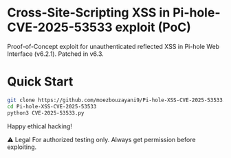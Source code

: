 # Cross-Site-Scripting XSS in Pi-hole-CVE-2025-53533 exploit (PoC)

Proof-of-Concept exploit for unauthenticated reflected XSS in Pi-hole Web Interface (v6.2.1). Patched in v6.3.

# Quick Start

```bash
git clone https://github.com/moezbouzayani9/Pi-hole-XSS-CVE-2025-53533.git
cd Pi-hole-XSS-CVE-2025-53533
python3 CVE-2025-53533.py
```
Happy ethical hacking! 

⚠️ Legal
For authorized testing only. Always get permission before exploiting.
